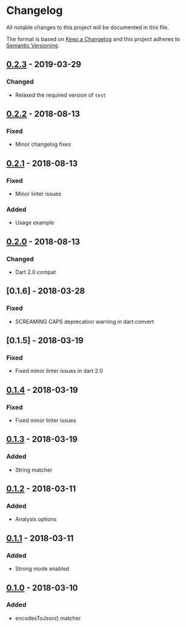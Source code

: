 # Changelog
All notable changes to this project will be documented in this file.

The format is based on [Keep a Changelog](http://keepachangelog.com/en/1.0.0/)
and this project adheres to [Semantic Versioning](http://semver.org/spec/v2.0.0.html).

## [0.2.3] - 2019-03-29
### Changed
- Relaxed the required version of `test`

## [0.2.2] - 2018-08-13
### Fixed
- Minor changelog fixes

## [0.2.1] - 2018-08-13
### Fixed
- Minor linter issues
### Added
- Usage example

## [0.2.0] - 2018-08-13
### Changed
- Dart 2.0 compat

## [0.1.6] - 2018-03-28
### Fixed
- SCREAMING CAPS deprecation warning in dart:convert

## [0.1.5] - 2018-03-19
### Fixed
- Fixed minor linter issues in dart 2.0

## [0.1.4] - 2018-03-19
### Fixed
- Fixed minor linter issues

## [0.1.3] - 2018-03-19
### Added
- String matcher

## [0.1.2] - 2018-03-11
### Added
- Analysis options

## [0.1.1] - 2018-03-11
### Added
- Strong mode enabled

## [0.1.0] - 2018-03-10
### Added
- encodesToJson() matcher

[0.2.3]: https://github.com/f3ath/json-matcher/compare/0.2.2...0.2.3
[0.2.2]: https://github.com/f3ath/json-matcher/compare/0.2.1...0.2.2
[0.2.1]: https://github.com/f3ath/json-matcher/compare/0.2.0...0.2.1
[0.2.0]: https://github.com/f3ath/json-matcher/compare/0.1.4...0.2.0
[0.1.4]: https://github.com/f3ath/json-matcher/compare/0.1.3...0.1.4
[0.1.3]: https://github.com/f3ath/json-matcher/compare/0.1.2...0.1.3
[0.1.2]: https://github.com/f3ath/json-matcher/compare/0.1.1...0.1.2
[0.1.1]: https://github.com/f3ath/json-matcher/compare/0.1.0...0.1.1
[0.1.0]: https://github.com/f3ath/json-matcher/releases/tag/0.1.0
